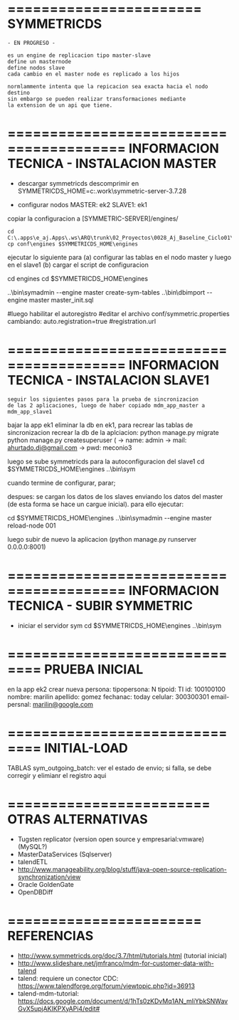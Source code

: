 =======================
SYMMETRICDS
=======================
	- EN PROGRESO - 

	es un engine de replicacion tipo master-slave
	define un masternode
	define nodos slave
	cada cambio en el master node es replicado a los hijos
	
	normlammente intenta que la repicacion sea exacta hacia el nodo destino
	sin embargo se pueden realizar transformaciones mediante
	la extension de un api que tiene.
	
========================================
INFORMACION TECNICA - INSTALACION MASTER
=========================================

- descargar symmetricds
descomprimir en 
SYMMETRICDS_HOME=c:\.work\symmetric-server-3.7.28

- configurar nodos
	MASTER: ek2 
	SLAVE1: ek1 

copiar la configuracion a [SYMMETRIC-SERVER]/engines/
	
	cd C:\.apps\e_aj.Apps\.ws\ARQ\trunk\02_Proyectos\0028_Aj_Baseline_Ciclo01\03_construccion\mdm_base\mdm_server_symmetricds
	cp conf\engines $SYMMETRICDS_HOME\engines

ejecutar lo siguiente para 
 (a) configurar las tablas en el nodo master y luego en el slave1
 (b)  cargar el script de configuracion

cd engines
cd $SYMMETRICDS_HOME\engines

..\bin\symadmin --engine master create-sym-tables
..\bin\dbimport --engine master master_init.sql

#luego habilitar el autoregistro
#editar el archivo conf/symmetric.properties cambiando: auto.registration=true
#registration.url


========================================
INFORMACION TECNICA - INSTALACION SLAVE1
=========================================
	seguir los siguientes pasos para la prueba de sincronizacion 
	de las 2 aplicaciones, luego de haber copiado mdm_app_master a mdm_app_slave1

bajar la app ek1
  eliminar la db en ek1, para recrear las tablas de sincronizacion
  recrear la db de la aplciacion: 
	python manage.py migrate
	python manage.py createsuperuser (
		-> name: admin
		-> mail: ahurtado.dj@gmail.com
		-> pwd: meconio3

luego se sube symmetricds para la autoconfiguracion del slave1
cd $SYMMETRICDS_HOME\engines
..\bin\sym	

cuando termine de configurar, parar; 

despues: se cargan los datos de los slaves enviando los datos del master
(de esta forma se hace un cargue inicial). para ello ejecutar:

cd $SYMMETRICDS_HOME\engines
..\bin\symadmin --engine master reload-node 001

luego subir de nuevo la aplicacion (python manage.py runserver 0.0.0.0:8001)


========================================
INFORMACION TECNICA - SUBIR SYMMETRIC
=========================================

- iniciar el servidor sym
cd $SYMMETRICDS_HOME\engines
..\bin\sym	

==============================
PRUEBA INICIAL
==============================
en la app ek2 crear nueva persona:
tipopersona: N
tipoid: TI
id: 100100100
nombre: marilin 
apellido: gomez
fechanac: today
celular: 300300301
email-persnal: marilin@google.com









==============================
INITIAL-LOAD
==============================


TABLAS
sym_outgoing_batch: ver el estado de envio; si falla, se debe corregir y elimianr el registro aqui



========================
OTRAS ALTERNATIVAS
=======================
- Tugsten replicator (version open source y empresarial:vmware) (MySQL?)
- MasterDataServices (Sqlserver)
- talendETL
- http://www.manageability.org/blog/stuff/java-open-source-replication-synchronization/view
- Oracle GoldenGate
- OpenDBDiff

=======================
REFERENCIAS
=======================
- http://www.symmetricds.org/doc/3.7/html/tutorials.html (tutorial inicial)
- http://www.slideshare.net/jmfranco/mdm-for-customer-data-with-talend
- talend: requiere un conector CDC: https://www.talendforge.org/forum/viewtopic.php?id=36913
- talend-mdm-tutorial: https://docs.google.com/document/d/1hTs0zKDvMq1AN_mliYbkSNWavGvX5upjAKIKPXyAPi4/edit#
